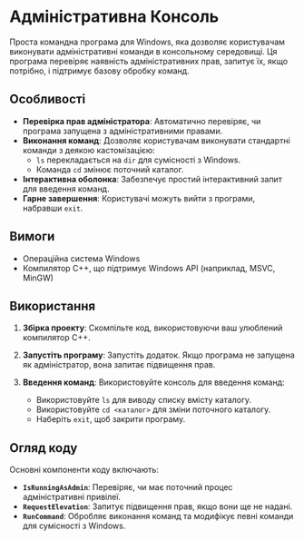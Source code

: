 # Адміністративна Консоль

Проста командна програма для Windows, яка дозволяє користувачам виконувати адміністративні команди в консольному середовищі. Ця програма перевіряє наявність адміністративних прав, запитує їх, якщо потрібно, і підтримує базову обробку команд.

## Особливості

- **Перевірка прав адміністратора**: Автоматично перевіряє, чи програма запущена з адміністративними правами.
- **Виконання команд**: Дозволяє користувачам виконувати стандартні команди з деякою кастомізацією:
  - `ls` перекладається на `dir` для сумісності з Windows.
  - Команда `cd` змінює поточний каталог.
- **Інтерактивна оболонка**: Забезпечує простий інтерактивний запит для введення команд.
- **Гарне завершення**: Користувачі можуть вийти з програми, набравши `exit`.

## Вимоги

- Операційна система Windows
- Компилятор C++, що підтримує Windows API (наприклад, MSVC, MinGW)

## Використання

1. **Збірка проекту**: Скомпільте код, використовуючи ваш улюблений компилятор C++.

2. **Запустіть програму**: Запустіть додаток. Якщо програма не запущена як адміністратор, вона запитає підвищення прав.

3. **Введення команд**: Використовуйте консоль для введення команд:
   - Використовуйте `ls` для виводу списку вмісту каталогу.
   - Використовуйте `cd <каталог>` для зміни поточного каталогу.
   - Наберіть `exit`, щоб закрити програму.

## Огляд коду

Основні компоненти коду включають:

- **`IsRunningAsAdmin`**: Перевіряє, чи має поточний процес адміністративні привілеї.
- **`RequestElevation`**: Запитує підвищення прав, якщо вони ще не надані.
- **`RunCommand`**: Обробляє виконання команд та модифікує певні команди для сумісності з Windows.
